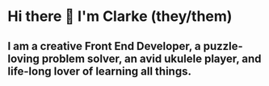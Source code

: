 # Hi there 👋 I'm Clarke (they/them)

## I am a creative Front End Developer, a puzzle-loving problem solver, an avid ukulele player, and life-long lover of learning all things.

<!--
**ClarkeMacArthur/ClarkeMacArthur** is a ✨ _special_ ✨ repository because its `README.md` (this file) appears on your GitHub profile.

Here are some ideas to get you started:

- 🔭 I’m currently working on ...
- 🌱 I’m currently learning ...
- 👯 I’m looking to collaborate on ...
- 🤔 I’m looking for help with ...
- 💬 Ask me about ...
- 📫 How to reach me: ...
- 😄 Pronouns: ...
- ⚡ Fun fact: ...
-->
